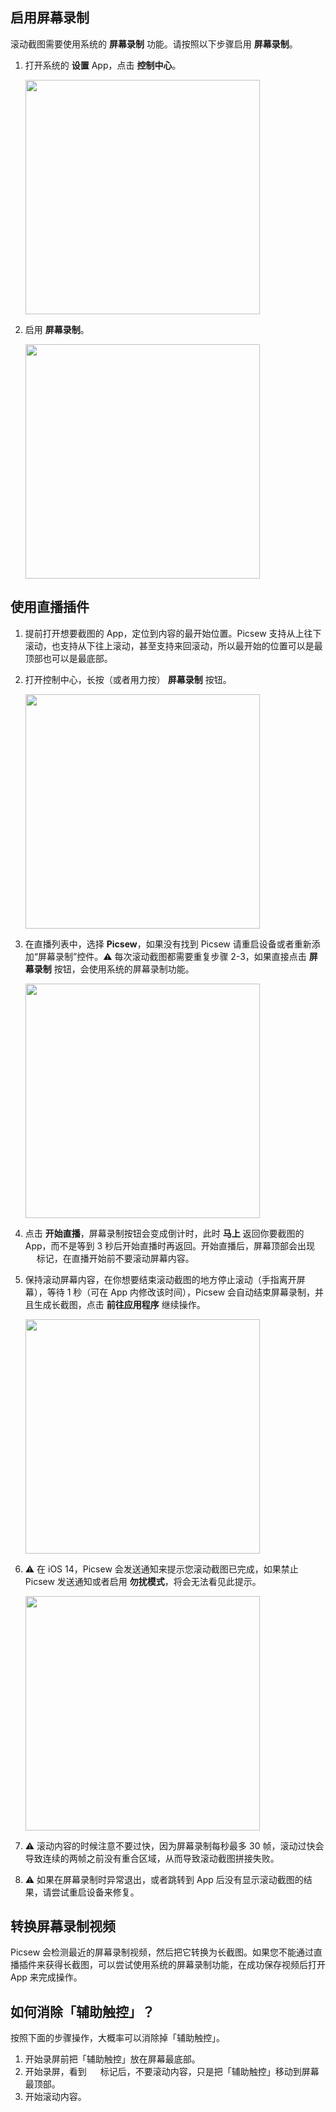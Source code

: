 ## 启用屏幕录制

滚动截图需要使用系统的 **屏幕录制** 功能。请按照以下步骤启用 **屏幕录制**。

1. 打开系统的 **设置** App，点击 **控制中心**。

	<img src="../../assets/guide-recording-1.jpg" width="375" >

2. 启用 **屏幕录制**。

	<img src="../../assets/guide-recording-3.jpg" width="375" >

## 使用直播插件

1. 提前打开想要截图的 App，定位到内容的最开始位置。Picsew 支持从上往下滚动，也支持从下往上滚动，甚至支持来回滚动，所以最开始的位置可以是最顶部也可以是最底部。

2. 打开控制中心，长按（或者用力按） **屏幕录制** 按钮。

	<img src="../../assets/guide-recording-4.jpg" width="375" >

3. 在直播列表中，选择 **Picsew**，如果没有找到 Picsew 请重启设备或者重新添加“屏幕录制”控件。⚠️ 每次滚动截图都需要重复步骤 2-3，如果直接点击 **屏幕录制** 按钮，会使用系统的屏幕录制功能。

	<img src="../../assets/guide-recording-5.jpg" width="375" >

4. 点击 **开始直播**，屏幕录制按钮会变成倒计时，此时 **马上** 返回你要截图的 App，而不是等到 3 秒后开始直播时再返回。开始直播后，屏幕顶部会出现 <img src="../../assets/guide-recording-indicator.png" style="height:1em !important; vertical-align:-10%" > 标记，在直播开始前不要滚动屏幕内容。

5. 保持滚动屏幕内容，在你想要结束滚动截图的地方停止滚动（手指离开屏幕），等待 1 秒（可在 App 内修改该时间），Picsew 会自动结束屏幕录制，并且生成长截图，点击 **前往应用程序** 继续操作。

	<img src="../../assets/guide-recording-6.jpg" width="375" >

6. ⚠️ 在 iOS 14，Picsew 会发送通知来提示您滚动截图已完成，如果禁止 Picsew 发送通知或者启用 **勿扰模式**，将会无法看见此提示。

	<img src="../../assets/guide-recording-7.jpg" width="375" >

7. ⚠️ 滚动内容的时候注意不要过快，因为屏幕录制每秒最多 30 帧，滚动过快会导致连续的两帧之前没有重合区域，从而导致滚动截图拼接失败。

8. ⚠️ 如果在屏幕录制时异常退出，或者跳转到 App 后没有显示滚动截图的结果，请尝试重启设备来修复。

## 转换屏幕录制视频

Picsew 会检测最近的屏幕录制视频，然后把它转换为长截图。如果您不能通过直播插件来获得长截图，可以尝试使用系统的屏幕录制功能，在成功保存视频后打开 App 来完成操作。

## 如何消除「辅助触控」？

按照下面的步骤操作，大概率可以消除掉「辅助触控」。

1. 开始录屏前把「辅助触控」放在屏幕最底部。
2. 开始录屏，看到 <img src="../../assets/guide-recording-indicator.png" style="height:1em !important; vertical-align:-10%" > 标记后，不要滚动内容，只是把「辅助触控」移动到屏幕最顶部。
3. 开始滚动内容。 ​​​​
